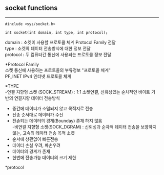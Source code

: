 ## socket functions

---

```
#include <sys/socket.h>

int socket(int domain, int type, int protocol);
```
domain : 소켓이 사용할 프로토콜 체계 Protocol Family 전달  
type : 소켓의 데이터 전송방식에 대한 정보 전달  
protocol : 두 컴퓨터간 통신에 사용되는 프로토콜 정보 전달  

*Protocol Family  
소켓 통신에 사용하는 프로토콜의 부류정보 "프로토콜 체계"  
PF_INET IPv4 인터넷 프로토콜 체계  

*TYPE  
-연결 지향형 소켓 (SOCK_STREAM) : 1:1 소켓연결, 신뢰성있는 순차적인 바이트 기반의 연결지향 데이터 전송방식
+ 중간에 데이터가 소멸되지 않고 목적지로 전송
+ 전송 순서대로 데이터가 수신
+ 전손되는 데이터의 경계(Bounday) 존재 하지 않음  
-비연결 지향형 소켓(SOCK_DGRAM) : 신뢰성과 순차적 데이터 전송을 보장하지않는, 고속의 데이터 전송 목적 소켓
+ 순서에 상관없이 빠른전송
+ 데이터 손실 우려, 파손우려
+ 데이터의 경계가 존재
+ 한번에 전송가능 데이터의 크기 제한

*protocol
